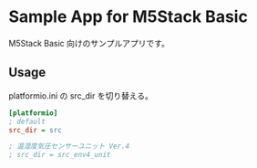 # Sample App for M5Stack Basic

M5Stack Basic 向けのサンプルアプリです。

## Usage

platformio.ini の src_dir を切り替える。

```ini
[platformio]
; default
src_dir = src

; 温湿度気圧センサーユニット Ver.4
; src_dir = src_env4_unit
```
